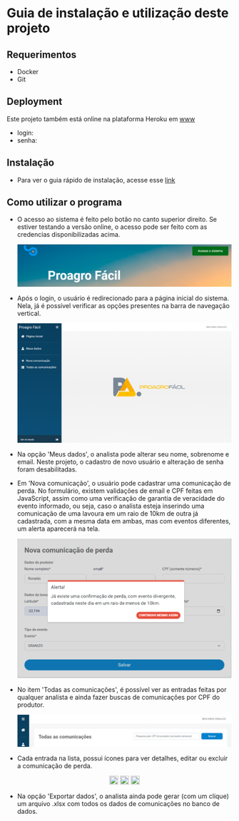 # Guia de instalação e utilização deste projeto 

## Requerimentos
- Docker
- Git

## Deployment
Este projeto também está online na plataforma Heroku em [www]()
- login:
- senha:

## Instalação 
- Para ver o guia rápido de instalação, acesse esse [link](/guia/guia_inst.md)

## Como utilizar o programa
<ul>
  <li>
    <p> O acesso ao sistema é feito pelo botão no canto superior direito. Se estiver testando a versão online, o acesso pode ser feito com as credencias
      disponibilizadas acima. 
    </p>
    <p align='center'>
      <img src="/guia/images/1.png" alt="home" style="max-width: 100%;">
    </p>
  </li>
  <li>
    <p>Após o login, o usuário é redirecionado para a página inicial do sistema. Nela, já é possível verificar as opções presentes na barra de navegação vertical.</p>
    <p align='center'>
      <img src="/guia/images/2.png" alt="home" style="max-width: 100%;">
    </p>
  </li>
  <li>
    <p>Na opção 'Meus dados', o analista pode alterar seu nome, sobrenome e email. Neste projeto, o cadastro de novo usuário e alteração de senha 
      foram desabilitadas.
    </p>
  </li>
  <li>
    <p> Em 'Nova comunicação', o usuário pode cadastrar uma comunicação de perda. No formulário, existem validações de email e CPF feitas em JavaScript, assim como uma 
verificação de garantia de veracidade do evento informado, ou seja, caso o analista esteja inserindo uma comunicação de uma lavoura em um raio de 10km de outra já
cadastrada, com a mesma data em ambas, mas com eventos diferentes, um alerta aparecerá na tela.
    </p>
    <p align='center'>
      <img src="/guia/images/3.png" alt="home" style="max-width: 100%;">
    </p>
  </li>
  <li>
    <p>No item 'Todas as comunicações', é possível ver as entradas feitas por qualquer analista e ainda fazer buscas de comunicações por CPF do produtor. 
    </p>
    <p align='center'>
      <img src="/guia/images/4.png" alt="home" style="max-width: 100%;">
    </p>
  </li>
  <li>
    <p>Cada entrada na lista, possui ícones para ver detalhes, editar ou excluir a comunicação de perda.</p>
    <p align='center'>
      <img src="https://raw.githubusercontent.com/FortAwesome/Font-Awesome/6.x/svgs/solid/circle-info.svg" width="20" height="20">
      <img src="https://raw.githubusercontent.com/FortAwesome/Font-Awesome/5.x/svgs/solid/edit.svg" width="20" height="20">
      <img src="https://raw.githubusercontent.com/FortAwesome/Font-Awesome/5.x/svgs/solid/trash.svg" width="20" height="20">
    </p>
  </li>
  <li>
    <p>Na opção 'Exportar dados', o analista ainda pode gerar (com um clique) um arquivo .xlsx com todos os dados de comunicações no banco de dados.</p>
  </li>
</ul>
